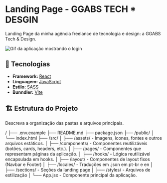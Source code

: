 # Landing Page - GGABS TECH * DESGIN

Landing Page da minha agência freelance de tecnologia e design: a GGABS Tech & Design.

![Gif da aplicação mostrando o login](src/assets/images/meu-gif-do-projeto.gif)

## 🚀 Tecnologias

- **Framework:** [React](https://reactjs.org/)
- **Linguagem:** [JavaScript](https://developer.mozilla.org/pt-BR/docs/Web/JavaScript)
- **Estilo:** [SASS](https://sass-lang.com/documentation/)
- **Bunndler:** [Vite](https://vitejs.dev/)

## 🏗️ Estrutura do Projeto

Descreva a organização das pastas e arquivos principais.

/
├── .env.example
├── README.md
├── package.json
├── /public/
│   └── index.html
├── /src/
│   ├── /assets/         - Imagens, ícones, fontes e outros arquivos estáticos.
│   ├── /components/     - Componentes reutilizáveis (botões, cards, headers, etc.).
│   ├── /pages/          - Componentes que representam páginas da aplicação.
│   ├── /hooks/          - Lógica reutilizável encapsulada em hooks.
│   ├── /layout/         - Componentes de layout fixos (Navbar e Footer)
│   ├── /locales/        - Traduções em .json em pt-br e en
│   ├── /sections/       - Seções da landing page
│   ├── /styles/         - Arquivos de estilização
│   └── App.jsx           - Componente principal da aplicação.
